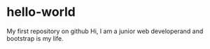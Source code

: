 # hello-world
My first repository on github
Hi, I am a junior web developerand and bootstrap is my life.
